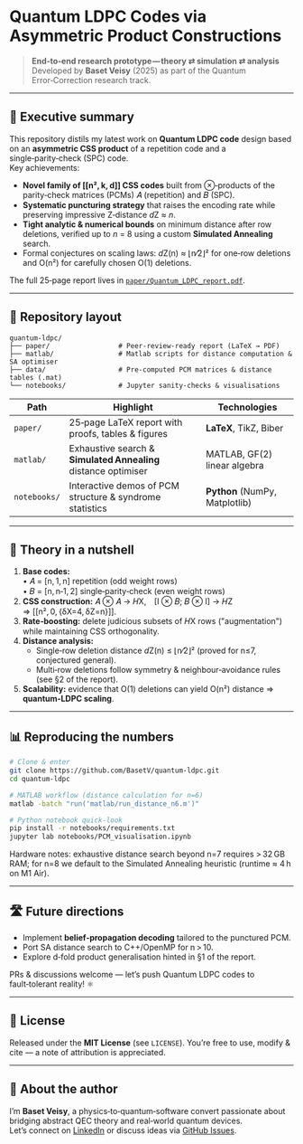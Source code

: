 # Quantum LDPC Codes via Asymmetric Product Constructions

> **End‑to‑end research prototype — theory ⇄ simulation ⇄ analysis**\
> Developed by **Baset Veisy** (2025) as part of the Quantum Error‑Correction research track.

&#x20;&#x20;

---

## 🚀 Executive summary

This repository distils my latest work on **Quantum LDPC code** design based on an **asymmetric CSS product** of a repetition code and a single‑parity‑check (SPC) code.\
Key achievements:

- **Novel family of [[n², k, d]] CSS codes** built from ⊗‑products of the parity‑check matrices (PCMs) 𝐴 (repetition) and 𝐵 (SPC).
- **Systematic puncturing strategy** that raises the encoding rate while preserving impressive Z‑distance *d*Z ≈ *n*.
- **Tight analytic & numerical bounds** on minimum distance after row deletions, verified up to *n* = 8 using a custom **Simulated Annealing** search.
- Formal conjectures on scaling laws: *d*Z(n) ≈ ⌊n⁄2⌋² for one‑row deletions and O(n²) for carefully chosen O(1) deletions.

The full 25‑page report lives in [`paper/Quantum_LDPC_report.pdf`](paper/Quantum_LDPC_report.pdf).

---

## 📂 Repository layout

```
quantum-ldpc/
├── paper/                 # Peer‑review‑ready report (LaTeX → PDF)
├── matlab/                # Matlab scripts for distance computation & SA optimiser
├── data/                  # Pre‑computed PCM matrices & distance tables (.mat)
└── notebooks/             # Jupyter sanity‑checks & visualisations
```

| Path         | Highlight                                                      | Technologies                   |
| ------------ | -------------------------------------------------------------- | ------------------------------ |
| `paper/`     | 25‑page LaTeX report with proofs, tables & figures             | **LaTeX**, TikZ, Biber         |
| `matlab/`    | Exhaustive search & **Simulated Annealing** distance optimiser | MATLAB, GF(2) linear algebra   |
| `notebooks/` | Interactive demos of PCM structure & syndrome statistics       | **Python** (NumPy, Matplotlib) |

---

## 🔬 Theory in a nutshell

1. **Base codes:**\
   • 𝐴 = [n, 1, n] repetition (odd weight rows)\
   • 𝐵 = [n, n‑1, 2] single‑parity‑check (even weight rows)
2. **CSS construction:** 𝐴 ⊗ 𝐴 → 𝐻X, [I ⊗ 𝐵; 𝐵 ⊗ I] → 𝐻Z\
   ⇒ [[n², 0, {δX=4, δZ=n}]].
3. **Rate‑boosting:** delete judicious subsets of 𝐻X rows ("augmentation") while maintaining CSS orthogonality.
4. **Distance analysis:**
   - Single‑row deletion distance *d*Z(n) ≤ ⌊n⁄2⌋² (proved for n≤7, conjectured general).
   - Multi‑row deletions follow symmetry & neighbour‑avoidance rules (see §2 of the report).
5. **Scalability:** evidence that O(1) deletions can yield O(n²) distance ⇒ **quantum‑LDPC scaling**.

---

## 📊 Reproducing the numbers

```bash
# Clone & enter
git clone https://github.com/BasetV/quantum-ldpc.git
cd quantum-ldpc

# MATLAB workflow (distance calculation for n=6)
matlab -batch "run('matlab/run_distance_n6.m')"

# Python notebook quick‑look
pip install -r notebooks/requirements.txt
jupyter lab notebooks/PCM_visualisation.ipynb
```

Hardware notes: exhaustive distance search beyond n=7 requires > 32 GB RAM; for n=8 we default to the Simulated Annealing heuristic (runtime ≈ 4 h on M1 Air).

---

## 🛣️ Future directions

- Implement **belief‑propagation decoding** tailored to the punctured PCM.
- Port SA distance search to C++/OpenMP for n > 10.
- Explore d‑fold product generalisation hinted in §1 of the report.

PRs & discussions welcome — let’s push Quantum LDPC codes to fault‑tolerant reality! ⚛️

---

## 📜 License

Released under the **MIT License** (see `LICENSE`). You’re free to use, modify & cite — a note of attribution is appreciated.

---

## 👋 About the author

I’m **Baset Veisy**, a physics‑to‑quantum‑software convert passionate about bridging abstract QEC theory and real‑world quantum devices.\
Let’s connect on [LinkedIn](https://linkedin.com/in/basetveisy) or discuss ideas via [GitHub Issues](https://github.com/BasetV/quantum-ldpc/issues).

